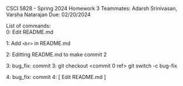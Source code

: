 CSCI 5828 - Spring 2024
Homework 3
Teammates: Adarsh Srinivasan, Varsha Natarajan
Due: 02/20/2024
   
List of commands:   
0: Edit README.md   

1: Add `<br>` in README.md

2: Editting README.md to make commit 2

3: bug_fix: commit 3:
git checkout <commit 0 ref>
git switch -c bug-fix

4: bug_fix: commit 4:
[ Edit README.md ]      
